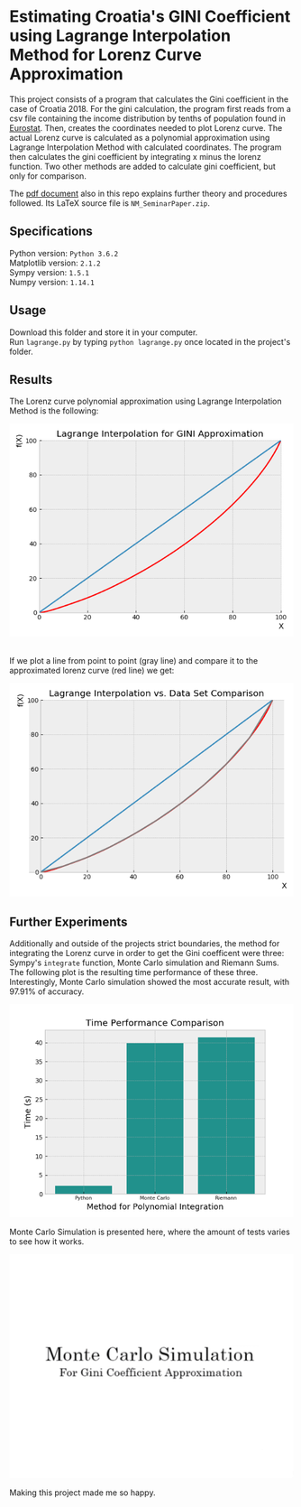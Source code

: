 # Estimating Croatia's GINI Coefficient using Lagrange Interpolation Method for Lorenz Curve Approximation

This project consists of a program that calculates the Gini coefficient in the case of Croatia 2018. For the gini calculation, the program first reads from a csv file containing the income distribution by tenths of population found in [Eurostat](https://appsso.eurostat.ec.europa.eu/nui/show.do?dataset=ilc_di01&lang=en). Then, creates the coordinates needed to plot Lorenz curve. The actual Lorenz curve is calculated as a polynomial approximation using Lagrange Interpolation Method with calculated coordinates. The program then calculates the gini coefficient by integrating x minus the lorenz function. Two other methods are added to calculate gini coefficient, but only for comparison.

The [pdf document](https://github.com/the-other-mariana/lagrange-for-gini-croatia/blob/master/NM_SeminarPaper.pdf) also in this repo explains further theory and procedures followed. Its LaTeX source file is `NM_SeminarPaper.zip`.

## Specifications

Python version: `Python 3.6.2`<br />
Matplotlib version: `2.1.2`<br />
Sympy version: `1.5.1`<br />
Numpy version: `1.14.1`

## Usage

Download this folder and store it in your computer.<br />
Run `lagrange.py` by typing `python lagrange.py` once located in the project's folder. 

## Results

The Lorenz curve polynomial approximation using Lagrange Interpolation Method is the following: <br />

![alt text](https://github.com/the-other-mariana/lagrange-for-gini-croatia/blob/master/results/lorenz-curve-hrv.png?raw=true)

<br />
If we plot a line from point to point (gray line) and compare it to the approximated lorenz curve (red line) we get: <br />

![alt text](https://github.com/the-other-mariana/lagrange-for-gini-croatia/blob/master/results/lagrange-vs-data.png?raw=true)

## Further Experiments

Additionally and outside of the projects strict boundaries, the method for integrating the Lorenz curve in order to get the Gini coefficent were three: Sympy's `integrate` function, Monte Carlo simulation and Riemann Sums. The following plot is the resulting time performance of these three. Interestingly, Monte Carlo simulation showed the most accurate result, with 97.91% of accuracy.

![alt text](https://github.com/the-other-mariana/lagrange-for-gini-croatia/blob/master/results/performance-hrv.png?raw=true)

Monte Carlo Simulation is presented here, where the amount of tests varies to see how it works. <br />

![alt text](https://github.com/the-other-mariana/lagrange-for-gini-croatia/blob/master/results/monte-carlo-gif2.gif) <br />

Making this project made me so happy.<br />